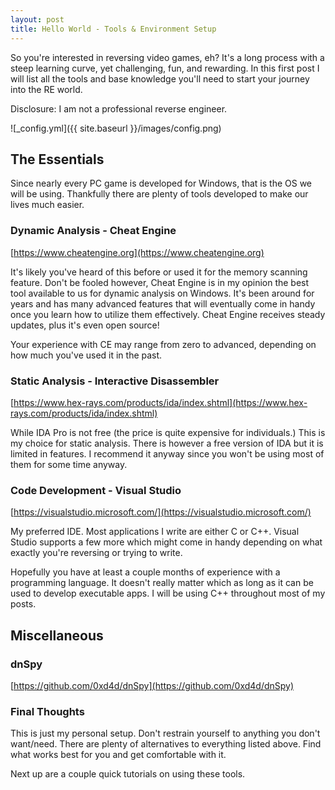 ```yaml
---
layout: post
title: Hello World - Tools & Environment Setup
---
```


So you're interested in reversing video games, eh? It's a long process with a steep learning curve, yet challenging, fun, and rewarding. In this first post I will list all the tools and base knowledge you'll need to start your journey into the RE world.

Disclosure: I am not a professional reverse engineer. 

![_config.yml]({{ site.baseurl }}/images/config.png)


## The Essentials

Since nearly every PC game is developed for Windows, that is the OS we will be using. Thankfully there are plenty of tools developed to make our lives much easier.

### Dynamic Analysis - Cheat Engine

[https://www.cheatengine.org](https://www.cheatengine.org)

It's likely you've heard of this before or used it for the memory scanning feature. Don't be fooled however, Cheat Engine is in my opinion the best tool available to us for dynamic analysis on Windows. It's been around for years and has many advanced features that will eventually come in handy once you learn how to utilize them effectively. Cheat Engine receives steady updates, plus it's even open source!

Your experience with CE may range from zero to advanced, depending on how much you've used it in the past.

### Static Analysis - Interactive Disassembler

[https://www.hex-rays.com/products/ida/index.shtml](https://www.hex-rays.com/products/ida/index.shtml)

While IDA Pro is not free (the price is quite expensive for individuals.) This is my choice for static analysis. There is however a free version of IDA but it is limited in features. I recommend it anyway since you won't be using most of them for some time anyway.

### Code Development - Visual Studio

[https://visualstudio.microsoft.com/](https://visualstudio.microsoft.com/)

My preferred IDE. Most applications I write are either C or C++. Visual Studio supports a few more which might come in handy depending on what exactly you're reversing or trying to write.

Hopefully you have at least a couple months of experience with a programming language. It doesn't really matter which as long as it can be used to develop executable apps. I will be using C++ throughout most of my posts.

## Miscellaneous

### dnSpy

[https://github.com/0xd4d/dnSpy](https://github.com/0xd4d/dnSpy)


### Final Thoughts

This is just my personal setup. Don't restrain yourself to anything you don't want/need. There are plenty of alternatives to everything listed above. Find what works best for you and get comfortable with it.

Next up are a couple quick tutorials on using these tools.
